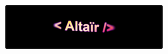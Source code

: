 <div align='center'>
    <img id='banner' src='./banner.png' alt='Altaïr&apos; banner' width='700px'/> 
</div>